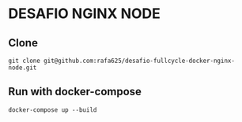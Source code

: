 # DESAFIO NGINX NODE

## Clone
```
git clone git@github.com:rafa625/desafio-fullcycle-docker-nginx-node.git
```

## Run with docker-compose
```
docker-compose up --build
```